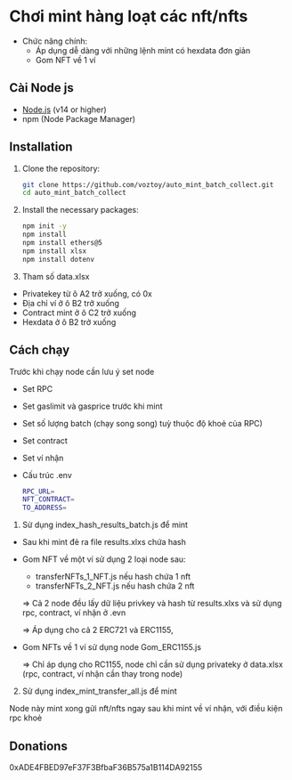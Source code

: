 # Chơi mint hàng loạt các nft/nfts

- Chức năng chính:
  + Áp dụng dễ dàng với những lệnh mint có hexdata đơn giản
  + Gom NFT về 1 ví


## Cài Node js

- [Node.js](https://nodejs.org/) (v14 or higher)
- npm (Node Package Manager)

## Installation

1. Clone the repository:

   ```bash
   git clone https://github.com/voztoy/auto_mint_batch_collect.git
   cd auto_mint_batch_collect
   ```

2. Install the necessary packages:

   ```bash
   npm init -y
   npm install
   npm install ethers@5
   npm install xlsx
   npm install dotenv
   
   ```
3.  Tham số data.xlsx
- Privatekey từ ô A2 trở xuống, có 0x
- Địa chỉ ví ở ô B2 trở xuống
- Contract mint ở ô C2 trở xuống
- Hexdata ở ô B2 trở xuống


## Cách chạy

Trước khi chạy node cần lưu ý set node

- Set RPC

- Set gaslimit và gasprice trước khi mint

- Set số lượng batch (chạy song song) tuỳ thuộc độ khoẻ của RPC)

- Set contract

- Set ví nhận

- Cấu trúc .env
   ```bash
   RPC_URL=
   NFT_CONTRACT=
   TO_ADDRESS=
   ```

1. Sử dụng index_hash_results_batch.js để mint

- Sau khi mint đẻ ra file results.xlxs chứa hash

- Gom NFT về một ví sử dụng 2 loại node sau:
   +  transferNFTs_1_NFT.js nếu hash chứa 1 nft
   +  transferNFTs_2_NFT.js nếu hash chứa 2 nft

   => Cả 2 node đều lấy dữ liệu privkey và hash từ results.xlxs và sử dụng rpc, contract, ví nhận ở .evn

   => Áp dụng cho cả 2 ERC721 và ERC1155,

- Gom NFTs về 1 ví sử dụng node Gom_ERC1155.js

   => Chỉ áp dụng cho RC1155, node chỉ cần sử dụng privateky ở data.xlsx (rpc, contract, ví nhận cần thay trong node)


2.  Sử dụng index_mint_transfer_all.js để mint

Node này mint xong gửi nft/nfts ngay sau khi mint về ví nhận, với điều kiện rpc khoẻ


## Donations

0xADE4FBED97eF37F3BfbaF36B575a1B114DA92155

